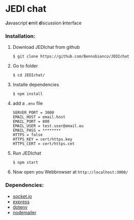 # JEDI chat
**J**avascript **e**mit **d**iscussion **i**nterface


### Installation:
1. Download JEDIchat from github
    ```
    $ git clone https://github.com/Bennobianco/JEDIchat
    ```

2. Go to folder
    ```
    $ cd JEDIchat/
    ```

3. Installe dependencies
    ```
    $ npm install
    ```
4. add a `.env` file
    ```
    SERVER_PORT = 3000
    EMAIL_HOST = email.host
    EMAIL_PORT = 800
    EMAIL_USER = test.user@email.eu
    EMAIL_PASS = ********
    HTTPS = false
    HTTPS_KEY = cert/https.key
    HTTPS_CERT = cert/https.cet
    ```
5. Run JEDIchat
    ```
    $ npm start
    ```
6. Now open you Webbrowser at `http://localhost:3000/`

### Dependencies:
* [socket.io](https://www.npmjs.com/package/socket.io)
* [express](https://www.npmjs.com/package/express)
* [dotenv](https://www.npmjs.com/package/dotenv)
* [nodemailer](https://www.npmjs.com/package/nodemailer)
